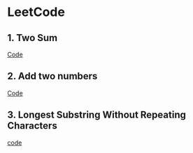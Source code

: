 # LeetCode


## 1. Two Sum
[Code](https://github.com/RIXIAO-ZHANG/LeetCode/blob/master/TwoSum.h)

## 2. Add two numbers 
[Code](https://github.com/RIXIAO-ZHANG/LeetCode/blob/master/Add_Two_Numbers.h)

## 3. Longest Substring Without Repeating Characters   
[code]()
